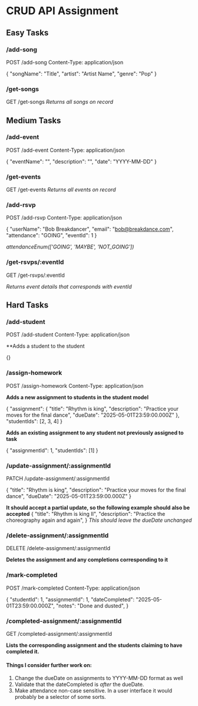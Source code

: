 # CRUD API Assignment

## Easy Tasks
### /add-song
POST /add-song
Content-Type: application/json

{
    "songName": "Title",
    "artist": "Artist Name",
    "genre": "Pop"
}

### /get-songs
GET /get-songs
*Returns all songs on record*

## Medium Tasks
### /add-event
POST /add-event
Content-Type: application/json

{
    "eventName": "",
    "description": "",
    "date": "YYYY-MM-DD"
}

### /get-events
GET /get-events
*Returns all events on record*

### /add-rsvp
POST /add-rsvp
Content-Type: application/json

{
    "userName": "Bob Breakdancer",
    "email": "bob@breakdance.com",
    "attendance": "GOING",
    "eventId": 1
}

*attendanceEnum(['GOING', 'MAYBE', 'NOT_GOING'])*

### /get-rsvps/:eventId
GET /get-rsvps/:eventId

*Returns event details that corresponds with eventId*

## Hard Tasks
### /add-student
POST /add-student
Content-Type: application/json

**Adds a student to the student

{}

### /assign-homework
POST /assign-homework
Content-Type: application/json

**Adds a new assignment to students in the student model**

{
  "assignment": {
    "title": "Rhythm is king",
    "description": "Practice your moves for the final dance",
    "dueDate": "2025-05-01T23:59:00.000Z"
  },
  "studentIds": [2, 3, 4]
}

**Adds an existing assignment to any student not previously assigned to task**

{
  "assignmentId": 1,
  "studentIds": [1]
}

### /update-assignment/:assignmentId
PATCH /update-assignment/:assignmentId

{
    "title": "Rhythm is king",
    "description": "Practice your moves for the final dance",
    "dueDate": "2025-05-01T23:59:00.000Z"
}

**It should accept a partial update, so the following example should also be accepted**
{
    "title": "Rhythm is king II",
    "description": "Practice the choreography again and again",
}
*This should leave the dueDate unchanged*

### /delete-assignment/:assignmentId
DELETE /delete-assignment/:assignmentId

**Deletes the assignment and any completions corresponding to it**

### /mark-completed
POST /mark-completed
Content-Type: application/json

{
    "studentId": 1,
    "assignmentId": 1,
    "dateCompleted": "2025-05-01T23:59:00.000Z",
    "notes": "Done and dusted",
}

### /completed-assignment/:assignmentId
GET /completed-assignment/:assignmentId

**Lists the corresponding assignment and the students claiming to have completed it.**

#### Things I consider further work on:
1. Change the dueDate on assignments to YYYY-MM-DD format as well
2. Validate that the dateCompleted is *after* the dueDate.
3. Make attendance non-case sensitive. In a user interface it would probably be a selector of some sorts.
